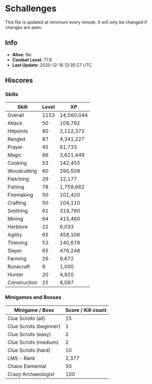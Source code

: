 # Schallenges

This file is updated at minimum every minute. It will only be changed if changes are seen.

## Info

 - **Alive:** No
 - **Combat Level:** 77.8
 - **Last Update:** 2020-12-16 13:35:27 UTC

## Hiscores

### Skills

| Skill | Level | XP |
|--|--|--|
| Overall | 1153 | 14,560,044 |
| Attack | 50 | 109,792 |
| Hitpoints | 80 | 2,112,372 |
| Ranged | 87 | 4,341,227 |
| Prayer | 45 | 61,733 |
| Magic | 86 | 3,621,449 |
| Cooking | 53 | 142,455 |
| Woodcutting | 60 | 290,508 |
| Fletching | 29 | 12,177 |
| Fishing | 78 | 1,759,662 |
| Firemaking | 50 | 101,420 |
| Crafting | 50 | 104,110 |
| Smithing | 61 | 319,780 |
| Mining | 64 | 415,460 |
| Herblore | 22 | 6,033 |
| Agility | 65 | 458,106 |
| Thieving | 53 | 140,678 |
| Slayer | 65 | 476,248 |
| Farming | 26 | 9,672 |
| Runecraft | 9 | 1,000 |
| Hunter | 20 | 4,920 |
| Construction | 25 | 8,097 |

### Minigames and Bosses

| Minigame / Boss | Score / Kill count |
|--|--|
| Clue Scrolls (all) | 15 |
| Clue Scrolls (beginner) | 1 |
| Clue Scrolls (easy) | 2 |
| Clue Scrolls (medium) | 2 |
| Clue Scrolls (hard) | 10 |
| LMS - Rank | 2,377 |
| Chaos Elemental | 50 |
| Crazy Archaeologist | 100 |
